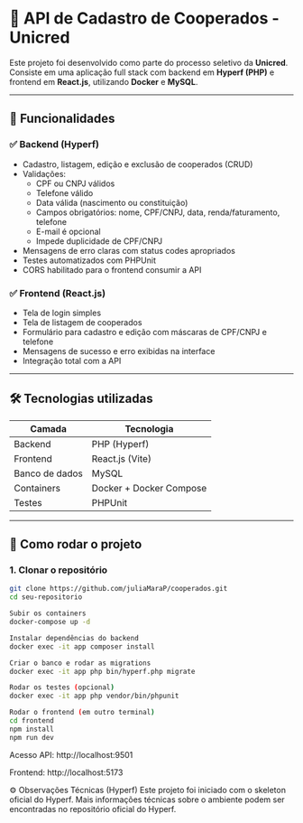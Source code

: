 # 🚀 API de Cadastro de Cooperados - Unicred

Este projeto foi desenvolvido como parte do processo seletivo da **Unicred**.  
Consiste em uma aplicação full stack com backend em **Hyperf (PHP)** e frontend em **React.js**, utilizando **Docker** e **MySQL**.

---

## 🧩 Funcionalidades

### ✅ Backend (Hyperf)
- Cadastro, listagem, edição e exclusão de cooperados (CRUD)
- Validações:
  - CPF ou CNPJ válidos
  - Telefone válido
  - Data válida (nascimento ou constituição)
  - Campos obrigatórios: nome, CPF/CNPJ, data, renda/faturamento, telefone
  - E-mail é opcional
  - Impede duplicidade de CPF/CNPJ
- Mensagens de erro claras com status codes apropriados
- Testes automatizados com PHPUnit
- CORS habilitado para o frontend consumir a API

### ✅ Frontend (React.js)
- Tela de login simples 
- Tela de listagem de cooperados
- Formulário para cadastro e edição com máscaras de CPF/CNPJ e telefone
- Mensagens de sucesso e erro exibidas na interface
- Integração total com a API

---

## 🛠️ Tecnologias utilizadas

| Camada     | Tecnologia        |
|------------|-------------------|
| Backend    | PHP (Hyperf)      |
| Frontend   | React.js (Vite)   |
| Banco de dados | MySQL         |
| Containers | Docker + Docker Compose |
| Testes     | PHPUnit           |

---

## 🚀 Como rodar o projeto

### 1. Clonar o repositório
```bash
git clone https://github.com/juliaMaraP/cooperados.git
cd seu-repositorio

Subir os containers
docker-compose up -d

Instalar dependências do backend
docker exec -it app composer install

Criar o banco e rodar as migrations
docker exec -it app php bin/hyperf.php migrate

Rodar os testes (opcional)
docker exec -it app php vendor/bin/phpunit

Rodar o frontend (em outro terminal)
cd frontend
npm install
npm run dev
```
Acesso
API: http://localhost:9501

Frontend: http://localhost:5173


⚙️ Observações Técnicas (Hyperf)
Este projeto foi iniciado com o skeleton oficial do Hyperf. Mais informações técnicas sobre o ambiente podem ser encontradas no repositório oficial do Hyperf.